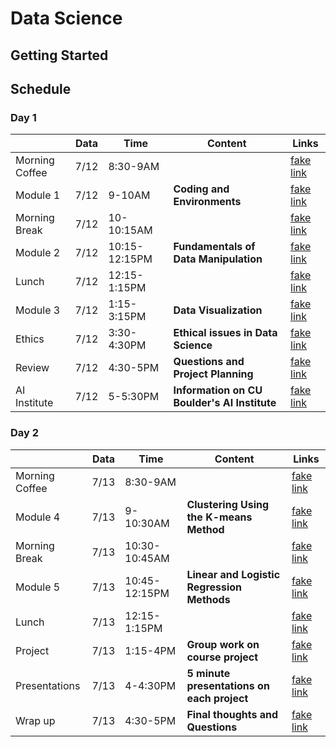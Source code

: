 # Data Science

## Getting Started

## Schedule

### Day 1
|               | Data  | Time| Content| Links |
| ------------- |------|-------| -----|-------|
| Morning Coffee| 7/12 | 8:30-9AM | | [fake link](#)|
| Module 1      | 7/12 | 9-10AM | **Coding and Environments** | [fake link](#)|
| Morning Break | 7/12 | 10-10:15AM   |  | [fake link](#) |
| Module 2      | 7/12 | 10:15-12:15PM|**Fundamentals of Data Manipulation** | [fake link](#)|
| Lunch         | 7/12 | 12:15-1:15PM |     | [fake link](#) |
| Module 3      | 7/12 | 1:15-3:15PM      |   **Data Visualization** | [fake link](#) |
| Ethics        | 7/12 | 3:30-4:30PM      |    **Ethical issues in Data Science** | [fake link](#) |
| Review        | 7/12 | 4:30-5PM     |   **Questions and Project Planning** | [fake link](#) |
| AI Institute  | 7/12 | 5-5:30PM     | **Information on CU Boulder's AI Institute** | [fake link](#) |

### Day 2
|               | Data  | Time| Content| Links |
| ------------- |------|-------| -----|-------|
| Morning Coffee| 7/13 | 8:30-9AM      | | [fake link](#)|
| Module 4      | 7/13 | 9-10:30AM     | **Clustering Using the K-means Method** | [fake link](#)|
| Morning Break | 7/13 | 10:30-10:45AM |  | [fake link](#) |
| Module 5      | 7/13 | 10:45-12:15PM | **Linear and Logistic Regression Methods** | [fake link](#)|
| Lunch         | 7/13 | 12:15-1:15PM  |     | [fake link](#) |
| Project       | 7/13 | 1:15-4PM      |   **Group work on course project** | [fake link](#) |
| Presentations | 7/13 | 4-4:30PM      |    **5 minute presentations on each project** | [fake link](#) |
| Wrap up       | 7/13 | 4:30-5PM      |   **Final thoughts and Questions** | [fake link](#) |
